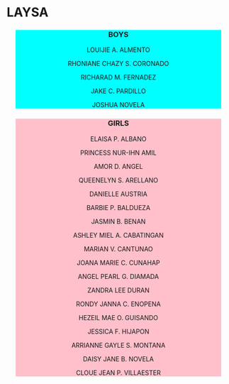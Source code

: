 # LAYSA
<!DOCTYPE html>
<html lang="en">
<head>
    <meta charset="UTF-8">
    <meta name="viewport" content="width=device-width, initial-scale=1.0">
    <title></title>
<style>
    .boys{
        background-color: aqua;
        margin: 20px;
        border: 20px;
        text-align: center;
    }
    .girls{
        background-color: pink;
        margin: 20px;
        border: 20px;
        text-align: center;
    }
</style>
</head>
<body>
    <div class="boys">
 <h3>BOYS</h3>
 <p>LOUIJIE A. ALMENTO</p>
 <p>RHONIANE CHAZY S. CORONADO</p>
 <p>RICHARAD M. FERNADEZ</p>
 <p>JAKE C. PARDILLO</p>
 <p>JOSHUA NOVELA</p>
</div>
    <div class="girls">
   <h3>GIRLS</h3>
   <p>ELAISA P. ALBANO</p>
   <p>PRINCESS NUR-IHN AMIL</p>
  <p>AMOR D. ANGEL</p>
  <p>QUEENELYN S. ARELLANO</p>
 <p>DANIELLE AUSTRIA</p>
 <p>BARBIE P. BALDUEZA</p>
 <p>JASMIN B. BENAN</p>
 <p>ASHLEY MIEL A. CABATINGAN</p>
 <p>MARIAN V. CANTUNAO</p>
 <p>JOANA MARIE C. CUNAHAP</p>
 <p>ANGEL PEARL G. DIAMADA</p>
 <p>ZANDRA LEE DURAN</p>
 <p>RONDY JANNA C. ENOPENA</p>
 <p>HEZEIL MAE O. GUISANDO</p>
 <p>JESSICA F. HIJAPON</p>
 <p>ARRIANNE GAYLE S. MONTANA</p>
 <p>DAISY JANE B. NOVELA</p>
 <p>CLOUE JEAN P. VILLAESTER</p>
 </div>

</div>
</body>
</html>

